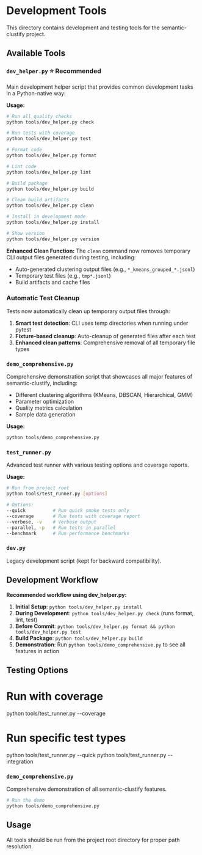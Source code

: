 # Development Tools

This directory contains development and testing tools for the semantic-clustify project.

## Available Tools

### `dev_helper.py` ⭐ **Recommended**
Main development helper script that provides common development tasks in a Python-native way:

**Usage:**
```bash
# Run all quality checks
python tools/dev_helper.py check

# Run tests with coverage  
python tools/dev_helper.py test

# Format code
python tools/dev_helper.py format

# Lint code
python tools/dev_helper.py lint

# Build package
python tools/dev_helper.py build

# Clean build artifacts
python tools/dev_helper.py clean

# Install in development mode
python tools/dev_helper.py install

# Show version
python tools/dev_helper.py version
```

**Enhanced Clean Function:**
The `clean` command now removes temporary CLI output files generated during testing, including:
- Auto-generated clustering output files (e.g., `*_kmeans_grouped_*.jsonl`)
- Temporary test files (e.g., `tmp*.jsonl`)
- Build artifacts and cache files

### Automatic Test Cleanup
Tests now automatically clean up temporary output files through:
1. **Smart test detection**: CLI uses temp directories when running under pytest
2. **Fixture-based cleanup**: Auto-cleanup of generated files after each test
3. **Enhanced clean patterns**: Comprehensive removal of all temporary file types

### `demo_comprehensive.py`
Comprehensive demonstration script that showcases all major features of semantic-clustify, including:
- Different clustering algorithms (KMeans, DBSCAN, Hierarchical, GMM)
- Parameter optimization
- Quality metrics calculation
- Sample data generation

**Usage:**
```bash
python tools/demo_comprehensive.py
```

### `test_runner.py`
Advanced test runner with various testing options and coverage reports.

**Usage:**
```bash
# Run from project root
python tools/test_runner.py [options]

# Options:
--quick          # Run quick smoke tests only
--coverage       # Run tests with coverage report
--verbose, -v    # Verbose output
--parallel, -p   # Run tests in parallel
--benchmark      # Run performance benchmarks
```

### `dev.py`
Legacy development script (kept for backward compatibility).

## Development Workflow

**Recommended workflow using dev_helper.py:**

1. **Initial Setup**: `python tools/dev_helper.py install`
2. **During Development**: `python tools/dev_helper.py check` (runs format, lint, test)
3. **Before Commit**: `python tools/dev_helper.py format && python tools/dev_helper.py test`
4. **Build Package**: `python tools/dev_helper.py build`
5. **Demonstration**: Run `python tools/demo_comprehensive.py` to see all features in action

## Testing Options

# Run with coverage
python tools/test_runner.py --coverage

# Run specific test types
python tools/test_runner.py --quick
python tools/test_runner.py --integration

### `demo_comprehensive.py`
Comprehensive demonstration of all semantic-clustify features.

```bash
# Run the demo
python tools/demo_comprehensive.py
```

## Usage

All tools should be run from the project root directory for proper path resolution.
